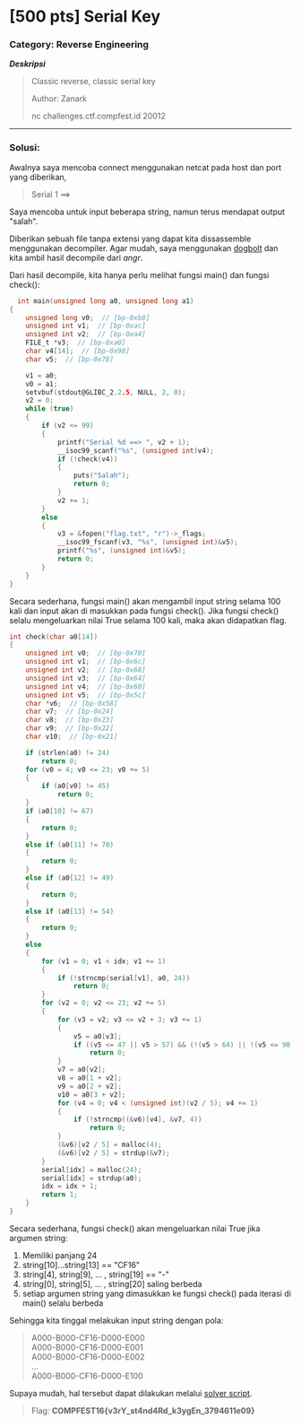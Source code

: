 # [500 pts] Serial Key
### Category: Reverse Engineering

***Deskripsi***
>Classic reverse, classic serial key
>
>Author: Zanark
>
>nc challenges.ctf.compfest.id 20012
____________________________________________________________________________

### **Solusi:**

Awalnya saya mencoba connect menggunakan netcat pada host dan port yang diberikan,
> Serial 1 ==>

Saya mencoba untuk input beberapa string, namun terus mendapat output "salah".

Diberikan sebuah file tanpa extensi yang dapat kita dissassemble menggunakan decompiler. Agar mudah, saya menggunakan [dogbolt](https://dogbolt.org/?id=2a023dcd-9c76-414f-9a92-a6c1a37583fa#angr=355) dan kita ambil hasil decompile dari _angr_.

Dari hasil decompile, kita hanya perlu melihat fungsi main() dan fungsi check():
```c
  int main(unsigned long a0, unsigned long a1)
{
    unsigned long v0;  // [bp-0xb8]
    unsigned int v1;  // [bp-0xac]
    unsigned int v2;  // [bp-0xa4]
    FILE_t *v3;  // [bp-0xa0]
    char v4[14];  // [bp-0x98]
    char v5;  // [bp-0x78]

    v1 = a0;
    v0 = a1;
    setvbuf(stdout@GLIBC_2.2.5, NULL, 2, 0);
    v2 = 0;
    while (true)
    {
        if (v2 <= 99)
        {
            printf("Serial %d ==> ", v2 + 1);
            __isoc99_scanf("%s", (unsigned int)v4);
            if (!check(v4))
            {
                puts("Salah");
                return 0;
            }
            v2 += 1;
        }
        else
        {
            v3 = &fopen("flag.txt", "r")->_flags;
            __isoc99_fscanf(v3, "%s", (unsigned int)&v5);
            printf("%s", (unsigned int)&v5);
            return 0;
        }
    }
}
```
Secara sederhana, fungsi main() akan mengambil input string selama 100 kali dan input akan di masukkan pada fungsi check(). Jika fungsi check() selalu mengeluarkan nilai True selama 100 kali, maka akan didapatkan flag.

```c
int check(char a0[14])
{
    unsigned int v0;  // [bp-0x70]
    unsigned int v1;  // [bp-0x6c]
    unsigned int v2;  // [bp-0x68]
    unsigned int v3;  // [bp-0x64]
    unsigned int v4;  // [bp-0x60]
    unsigned int v5;  // [bp-0x5c]
    char *v6;  // [bp-0x58]
    char v7;  // [bp-0x24]
    char v8;  // [bp-0x23]
    char v9;  // [bp-0x22]
    char v10;  // [bp-0x21]

    if (strlen(a0) != 24)
        return 0;
    for (v0 = 4; v0 <= 23; v0 += 5)
    {
        if (a0[v0] != 45)
            return 0;
    }
    if (a0[10] != 67)
    {
        return 0;
    }
    else if (a0[11] != 70)
    {
        return 0;
    }
    else if (a0[12] != 49)
    {
        return 0;
    }
    else if (a0[13] != 54)
    {
        return 0;
    }
    else
    {
        for (v1 = 0; v1 < idx; v1 += 1)
        {
            if (!strncmp(serial[v1], a0, 24))
                return 0;
        }
        for (v2 = 0; v2 <= 23; v2 += 5)
        {
            for (v3 = v2; v3 <= v2 + 3; v3 += 1)
            {
                v5 = a0[v3];
                if ((v5 <= 47 || v5 > 57) && (!(v5 > 64) || !(v5 <= 90)))
                    return 0;
            }
            v7 = a0[v2];
            v8 = a0[1 + v2];
            v9 = a0[2 + v2];
            v10 = a0[3 + v2];
            for (v4 = 0; v4 < (unsigned int)(v2 / 5); v4 += 1)
            {
                if (!strncmp((&v6)[v4], &v7, 4))
                    return 0;
            }
            (&v6)[v2 / 5] = malloc(4);
            (&v6)[v2 / 5] = strdup(&v7);
        }
        serial[idx] = malloc(24);
        serial[idx] = strdup(a0);
        idx = idx + 1;
        return 1;
    }
}
```
Secara sederhana, fungsi check() akan mengeluarkan nilai True jika argumen string:
1. Memiliki panjang 24
2. string[10]...string[13] == "CF16"
3. string[4], string[9], ... , string[19] == "-"
4. string[0], string[5], ... , string[20] saling berbeda
5. setiap argumen string yang dimasukkan ke fungsi check() pada iterasi di main() selalu berbeda

Sehingga kita tinggal melakukan input string dengan pola:
>A000-B000-CF16-D000-E000  
>A000-B000-CF16-D000-E001  
>A000-B000-CF16-D000-E002  
>...  
>A000-B000-CF16-D000-E100  

Supaya mudah, hal tersebut dapat dilakukan melalui [solver script](https://github.com/FieryBanana101/COMPFEST-16_TeamBaruBelajarCTF/blob/main/Hacker%20Class/Serial%20Key/Serial%20Key.py).

> Flag: **COMPFEST16{v3rY_st4nd4Rd_k3ygEn_3794611e09}**
